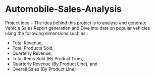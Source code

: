 # Automobile-Sales-Analysis
Project idea – The idea behind this project is to analyse and generate Vehicle Sales Report generation and Dive into data on popular vehicles using the following dimensions such as :
  - Total Revenue, 
  - Total Products Sold, 
  - Quarterly Revenue, 
  - Total Items Sold (By Product Line), 
  - Quarterly Revenue (By Product Line), and 
  - Overall Sales (By Product Line)
